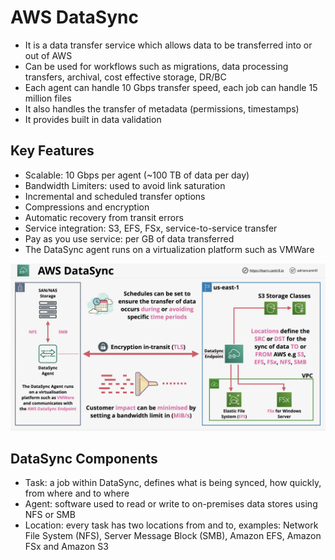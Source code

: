 # AWS DataSync

- It is a data transfer service which allows data to be transferred into or out of AWS
- Can be used for workflows such as migrations, data processing transfers, archival, cost effective storage, DR/BC
- Each agent can handle 10 Gbps transfer speed, each job can handle 15 million files
- It also handles the transfer of metadata (permissions, timestamps)
- It provides built in data validation

## Key Features

- Scalable: 10 Gbps per agent (~100 TB of data per day)
- Bandwidth Limiters: used to avoid link saturation
- Incremental and scheduled transfer options
- Compressions and encryption
- Automatic recovery from transit errors
- Service integration: S3, EFS, FSx, service-to-service transfer
- Pay as you use service: per GB of data transferred
- The DataSync agent runs on a virtualization platform such as VMWare

![DataSync Architecture](images/DataSync.png)

## DataSync Components

- Task: a job within DataSync, defines what is being synced, how quickly, from where and to where
- Agent: software used to read or write to on-premises data stores using NFS or SMB
- Location: every task has two locations from and to, examples: Network File System (NFS), Server Message Block (SMB), Amazon EFS, Amazon FSx and Amazon S3
